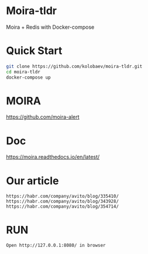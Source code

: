 # Moira-tldr
Moira + Redis with Docker-compose

# Quick Start
```sh
git clone https://github.com/kolobaev/moira-tldr.git
cd moira-tldr
docker-compose up
```

# MOIRA
https://github.com/moira-alert

# Doc
https://moira.readthedocs.io/en/latest/


# Our article
```
https://habr.com/company/avito/blog/335410/
https://habr.com/company/avito/blog/343928/
https://habr.com/company/avito/blog/354714/
```

# RUN
```
Open http://127.0.0.1:8080/ in browser
```
